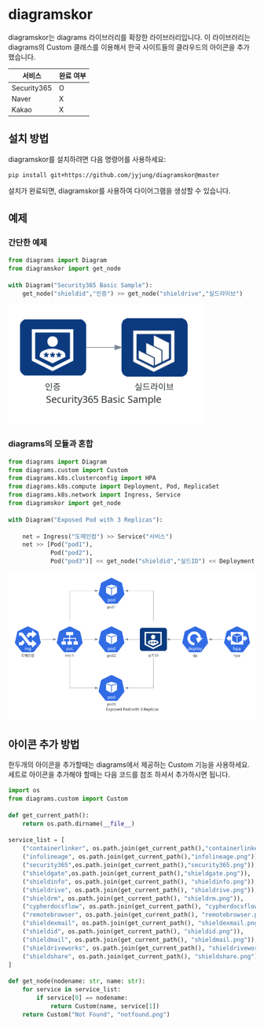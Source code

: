 # diagramskor

diagramskor는 diagrams 라이브러리를 확장한 라이브러리입니다. 
이 라이브러리는 diagrams의 Custom 클래스를 이용해서 한국 사이트들의 클라우드의 아이콘을 추가했습니다.  

| 서비스 | 완료 여부 |
|---| ---|
|Security365|  O |
|Naver |  X |
|Kakao | X |

## 설치 방법

diagramskor를 설치하려면 다음 명령어를 사용하세요:

```bash
pip install git+https://github.com/jyjung/diagramskor@master
```

설치가 완료되면, diagramskor를 사용하여 다이어그램을 생성할 수 있습니다.

## 예제

### 간단한 예제
```python
from diagrams import Diagram
from diagramskor import get_node

with Diagram("Security365 Basic Sample"):
    get_node("shieldid","인증") >> get_node("shieldrive","실드라이브")
```

![alt text](image.png)

### diagrams의 모듈과 혼합

```python
from diagrams import Diagram
from diagrams.custom import Custom
from diagrams.k8s.clusterconfig import HPA
from diagrams.k8s.compute import Deployment, Pod, ReplicaSet
from diagrams.k8s.network import Ingress, Service
from diagramskor import get_node

with Diagram("Exposed Pod with 3 Replicas"):

    net = Ingress("도메인컴") >> Service("서비스")
    net >> [Pod("pod1"),
            Pod("pod2"),
            Pod("pod3")] << get_node("shieldid","실드ID") << Deployment("dp") << HPA("hpa")
```

![alt text](image-1.png)

## 아이콘 추가 방법 

한두개의 아이콘을 추가할때는 diagrams에서 제공하는 Custom 기능을 사용하세요. 
세트로 아이콘을 추가해야 할때는 다음 코드를 참조 하셔서 추가하시면 됩니다.  

```python
import os
from diagrams.custom import Custom

def get_current_path():
    return os.path.dirname(__file__)

service_list = [ 
    ("containerlinker", os.path.join(get_current_path(),"containerlinker.png")),
    ("infolineage", os.path.join(get_current_path(),"infolineage.png")),
    ("security365",os.path.join(get_current_path(),"security365.png")),
    ("shieldgate",os.path.join(get_current_path(),"shieldgate.png")),
    ("shieldinfo", os.path.join(get_current_path(), "shieldinfo.png")),
    ("shieldrive", os.path.join(get_current_path(), "shieldrive.png")),
    ("shieldrm", os.path.join(get_current_path(), "shieldrm.png")),
    ("cypherdocsflow", os.path.join(get_current_path(), "cypherdocsflow.png")),
    ("remotebrowser", os.path.join(get_current_path(), "remotebrowser.png")),
    ("shieldexmail", os.path.join(get_current_path(), "shieldexmail.png")),
    ("shieldid", os.path.join(get_current_path(), "shieldid.png")),
    ("shieldmail", os.path.join(get_current_path(), "shieldmail.png")),
    ("shieldriveworks", os.path.join(get_current_path(), "shieldriveworks.png")),
    ("shieldshare", os.path.join(get_current_path(), "shieldshare.png"))
]

def get_node(nodename: str, name: str):
    for service in service_list:
        if service[0] == nodename:
            return Custom(name, service[1])
    return Custom("Not Found", "notfound.png")
```


